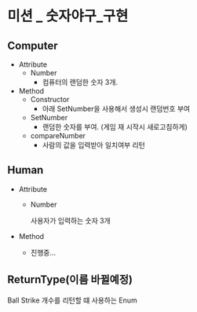 # 미션 _ 숫자야구_구현

## Computer

- Attribute
    - Number
        - 컴퓨터의 랜덤한 숫자 3개.
- Method
    - Constructor
        - 아래 SetNumber을 사용해서 생성시 랜덤번호 부여
    - SetNumber
        - 랜덤한 숫자를 부여. (게임 재 시작시 새로고침하게)
    - compareNumber
        - 사람의 값을 입력받아 일치여부 리턴

## Human

- Attribute
    - Number

      사용자가 입력하는 숫자 3개

- Method
    - 진행중...

## ReturnType(이름 바뀔예정)

Ball Strike 개수를 리턴할 떄 사용하는 Enum